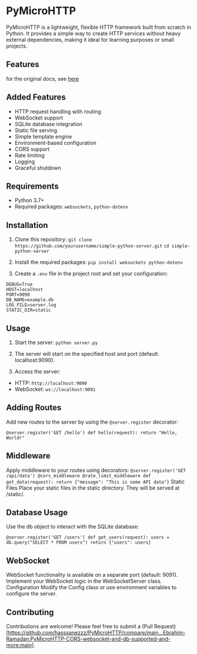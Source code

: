 # PyMicroHTTP

PyMicroHTTP is a lightweight, flexible HTTP framework built from scratch in Python. It provides a simple way to create HTTP services without heavy external dependencies, making it ideal for learning purposes or small projects.

## Features
for the original docs, see [here](https://github.com/hasssanezzz/pymicrohttp/blob/main/docs/README.md)

## Added Features

- HTTP request handling with routing
- WebSocket support
- SQLite database integration
- Static file serving
- Simple template engine
- Environment-based configuration
- CORS support
- Rate limiting
- Logging
- Graceful shutdown


## Requirements

- Python 3.7+
- Required packages: `websockets`, `python-dotenv`

## Installation

1. Clone this repository:
`git clone https://github.com/yourusername/simple-python-server.git`
`cd simple-python-server`

2. Install the required packages:
`pip install websockets python-dotenv`

3. Create a `.env` file in the project root and set your configuration:
```
DEBUG=True
HOST=localhost
PORT=9090
DB_NAME=example.db
LOG_FILE=server.log
STATIC_DIR=static
```

## Usage

1. Start the server:
   `python server.py`
2. The server will start on the specified host and port (default: localhost:9090).

3. Access the server:
- HTTP: `http://localhost:9090`
- WebSocket: `ws://localhost:9091`

## Adding Routes

Add new routes to the server by using the `@server.register` decorator:

`@server.register('GET /hello')
def hello(request):
return "Hello, World!"`
## Middleware
Apply middleware to your routes using decorators:
`
@server.register('GET /api/data')
@cors_middleware
@rate_limit_middleware
def get_data(request):
    return {"message": "This is some API data"}
    `
Static Files
Place your static files in the static directory. They will be served at /static/<filename>.

## Database Usage
Use the db object to interact with the SQLite database:

`
@server.register('GET /users')
def get_users(request):
    users = db.query("SELECT * FROM users")
    return {"users": users}
    `
## WebSocket
WebSocket functionality is available on a separate port (default: 9091). Implement your WebSocket logic in the WebSocketServer class.
Configuration
Modify the Config class or use environment variables to configure the server.
## Contributing
Contributions are welcome! Please feel free to submit a (Pull Request)[https://github.com/hasssanezzz/PyMicroHTTP/compare/main...Ebrahim-Ramadan:PyMicroHTTP-CORS-websocket-and-db-supported-and-more:main].
